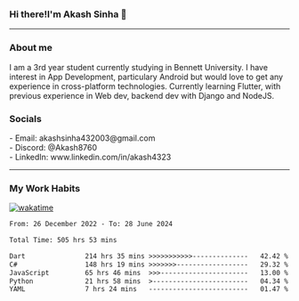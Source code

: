 <h3>Hi there!I'm Akash Sinha 👋</h3>

--- 

<h3>About me</h3>
I am a 3rd year student currently studying in Bennett University. I have interest in App Development, particulary Android but would love to get any experience in cross-platform technologies. Currently learning Flutter, with previous experience in Web dev, backend dev with Django and NodeJS.

<h3>Socials</h3>
 - Email: akashsinha432003@gmail.com<br>
 - Discord: @Akash8760<br>
 - LinkedIn: www.linkedin.com/in/akash4323<br>


---

<h3>My Work Habits</h3>

[![wakatime](https://wakatime.com/badge/user/938b2951-49cf-4810-9b9e-c17cde3d3343.svg)](https://wakatime.com/@938b2951-49cf-4810-9b9e-c17cde3d3343)

<!--START_SECTION:waka-->

```txt
From: 26 December 2022 - To: 28 June 2024

Total Time: 505 hrs 53 mins

Dart               214 hrs 35 mins >>>>>>>>>>>--------------   42.42 %
C#                 148 hrs 19 mins >>>>>>>------------------   29.32 %
JavaScript         65 hrs 46 mins  >>>----------------------   13.00 %
Python             21 hrs 58 mins  >------------------------   04.34 %
YAML               7 hrs 24 mins   -------------------------   01.47 %
```

<!--END_SECTION:waka-->

